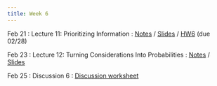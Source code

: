 ```yaml
---
title: Week 6
---
```


Feb 21
: Lecture 11: Prioritizing Information
    : [Notes](/lectures/lec11-prioritizing-information) / [Slides](https://docs.google.com/presentation/d/1P_bz1yjjKqzefJE553uynLmqEd747Q4BfN1DHUJ59uY/edit?usp=sharing) / [HW6](/assets/hw6.pdf) (due 02/28)

Feb 23
: Lecture 12: Turning Considerations Into Probabilities
    : [Notes](/lectures/lec12-considerations-probabilities) / [Slides](https://docs.google.com/presentation/d/1FBZqBkX54eV86_BR1Mpk7MSO0COKK-ssmT083grTWnA/edit?usp=sharing)

Feb 25
: Discussion 6
    : [Discussion worksheet](https://docs.google.com/document/d/1INf-KSQUIgWckdyRkBTIOi8C2BTilBKYBtbilgTJWbQ/edit?usp=sharing)

